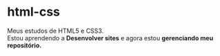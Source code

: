 # html-css
 Meus estudos de HTML5 e CSS3. <br>
 Estou aprendendo a <strong>Desenvolver sites</strong> e agora estou <strong>gerenciando meu repositório.</strong>
